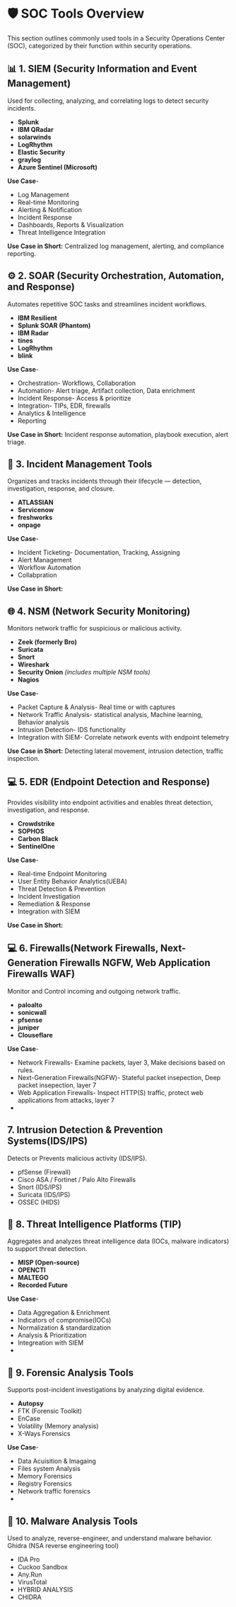# 🛡️ SOC Tools Overview

This section outlines commonly used tools in a Security Operations Center (SOC), categorized by their function within security operations.

## 📊 1. SIEM (Security Information and Event Management)

Used for collecting, analyzing, and correlating logs to detect security incidents.

- **Splunk**
- **IBM QRadar**
- **solarwinds**
- **LogRhythm**
- **Elastic Security**
- **graylog**
- **Azure Sentinel (Microsoft)**

**Use Case**-
- Log Management
- Real-time Monitoring
- Alerting & Notification
- Incident Response
- Dashboards, Reports & Visualization
- Threat Intelligence Integration
  
**Use Case in Short:** Centralized log management, alerting, and compliance reporting.

## ⚙️ 2.  SOAR (Security Orchestration, Automation, and Response)
Automates repetitive SOC tasks and streamlines incident workflows.

- **IBM Resilient**
- **Splunk SOAR (Phantom)**
- **IBM Radar**
-  **tines**
-  **LogRhythm**
-  **blink**

**Use Case**-
- Orchestration- Workflows, Collaboration
- Automation- Alert triage, Artifact collection, Data enrichment
- Incident Response- Access & prioritize
- Integration- TIPs, EDR, firewalls
- Analytics & Intelligence
- Reporting
   
**Use Case in Short:** Incident response automation, playbook execution, alert triage.

## 🚨 3. Incident Management Tools
Organizes and tracks incidents through their lifecycle — detection, investigation, response, and closure.

- **ATLASSIAN**
- **Servicenow**
- **freshworks**
- **onpage**

**Use Case**-
- Incident Ticketing- Documentation, Tracking, Assigning
- Alert Management
- Workflow Automation
- Collabpration
  
  
**Use Case in Short:**

  ## 🌐 4.  NSM (Network Security Monitoring)
   Monitors network traffic for suspicious or malicious activity.
   
- **Zeek (formerly Bro)**
- **Suricata**
- **Snort**
- **Wireshark**
- **Security Onion** *(includes multiple NSM tools)*
- **Nagios**

**Use Case**-
- Packet Capture & Analysis- Real time or with captures
- Network Traffic Analysis- statistical analysis, Machine learning, Behavior analysis
- Intrusion Detection- IDS functionality
- Integration with SIEM- Correlate network events with endpoint telemetry

**Use Case in Short:** Detecting lateral movement, intrusion detection, traffic inspection.

## 💻 5. EDR (Endpoint Detection and Response)
Provides visibility into endpoint activities and enables threat detection, investigation, and response.

- **Crowdstrike**
- **SOPHOS**
- **Carbon Black**
- **SentinelOne**

**Use Case**-
- Real-time Endpoint Monitoring
- User Entity Behavior Analytics(UEBA)
- Threat Detection & Prevention
- Incident Investigation
- Remediation & Response
- Integration with SIEM
  
**Use Case in Short:**

  ## 💻 6. Firewalls(Network Firewalls, Next-Generation Firewalls NGFW, Web Application Firewalls WAF)
  Monitor and Control incoming and outgoing network traffic.

  - **paloalto**
  - **sonicwall**
  - **pfsense**
  - **juniper**
  - **Clouseflare**

**Use Case**-
- Network Firewalls- Examine packets, layer 3, Make decisions based on rules.
- Next-Generation Firewalls(NGFW)- Stateful packet insepection, Deep packet insepection, layer 7
- Web Application Firewalls- Inspect HTTP(S) traffic, protect web applications from attacks, layer 7
- 

  ## 7. Intrusion Detection & Prevention Systems(IDS/IPS)
  Detects or Prevents malicious activity (IDS/IPS).
  - pfSense (Firewall)  
- Cisco ASA / Fortinet / Palo Alto Firewalls  
- Snort (IDS/IPS)  
- Suricata (IDS/IPS)  
- OSSEC (HIDS)  

 ## 🧠 8.  Threat Intelligence Platforms (TIP)
 Aggregates and analyzes threat intelligence data (IOCs, malware indicators) to support threat detection.
- **MISP (Open-source)**
- **OPENCTI**
- **MALTEGO**   
- **Recorded Future**

**Use Case**-
- Data Aggregation & Enrichment
- Indicators of compromise(IOCs)
- Normalization & standardization
- Analysis & Prioritization
- Integreation with SIEM
- 
## 🧬 9. Forensic Analysis Tools
Supports post-incident investigations by analyzing digital evidence.
- **Autopsy**  
- FTK (Forensic Toolkit)  
- EnCase  
- Volatility (Memory analysis)  
- X-Ways Forensics  

**Use Case**-
- Data Acuisition & Imagaing
- Files system Analysis
- Memory Forensics
- Registry Forensics
- Network traffic forensics
- 
## 🦠 10. Malware Analysis Tools
Used to analyze, reverse-engineer, and understand malware behavior.
 Ghidra (NSA reverse engineering tool)  
- IDA Pro  
- Cuckoo Sandbox  
- Any.Run  
- VirusTotal
- HYBRID ANALYSIS
- CHIDRA
 

